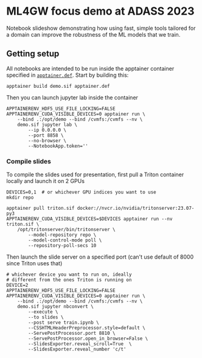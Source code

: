 # ML4GW focus demo at ADASS 2023
Notebook slideshow demonstrating how using fast, simple tools tailored for a domain can improve the robustness of the ML models that we train.

## Getting setup
All notebooks are intended to be run inside the apptainer container specified in [`apptainer.def`](./apptainer.def). Start by building this:

```
apptainer build demo.sif apptainer.def
```

Then you can launch jupyter lab inside the container
```console
APPTAINERENV_HDF5_USE_FILE_LOCKING=FALSE APPTAINERENV_CUDA_VISIBLE_DEVICES=0 apptainer run \
    --bind .:/opt/demo --bind /cvmfs:/cvmfs --nv \
    demo.sif jupyter lab \
        --ip 0.0.0.0 \
        --port 8858 \
        --no-browser \
        --NotebookApp.token=''
```

### Compile slides
To compile the slides used for presentation, first pull a Triton container locally and launch it on 2 GPUs

```console
DEVICES=0,1  # or whichever GPU indices you want to use
mkdir repo

apptainer pull triton.sif docker://nvcr.io/nvidia/tritonserver:23.07-py3
APPTAINERENV_CUDA_VISIBLE_DEVICES=$DEVICES apptainer run --nv triton.sif \
    /opt/tritonserver/bin/tritonserver \
        --model-repository repo \
        --model-control-mode poll \
        --repository-poll-secs 10
```

Then launch the slide server on a specified port (can't use default of 8000 since Triton uses that)
```console
# whichever device you want to run on, ideally
# different from the ones Triton is running on
DEVICE=2
APPTAINERENV_HDF5_USE_FILE_LOCKING=FALSE APPTAINERENV_CUDA_VISIBLE_DEVICES=0 apptainer run \
    --bind .:/opt/demo --bind /cvmfs:/cvmfs --nv \
    demo.sif jupyter nbconvert \
        --execute \
        --to slides \
        --post serve train.ipynb \
        --CSSHTMLHeaderPreprocessor.style=default \
        --ServePostProcessor.port 8810 \
        --ServePostProcessor.open_in_browser=False \
        --SlidesExporter.reveal_scroll=True  \
        --SlidesExporter.reveal_number 'c/t'
```
